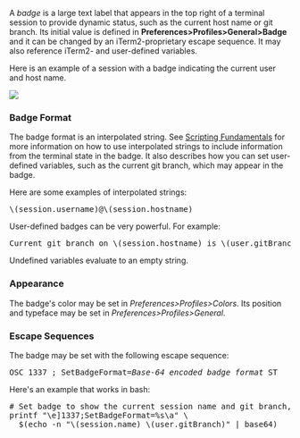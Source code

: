 <script>
function show(name) {
  document.getElementById("bash").style.display="none";
  document.getElementById("fish").style.display="none";
  document.getElementById("tcsh").style.display="none";
  document.getElementById("zsh").style.display="none";
  document.getElementById(name).style.display="";
}
</script>

A *badge* is a large text label that appears in the top right of a terminal session to provide dynamic status, such as the current host name or git branch. Its initial value is defined in <strong>Preferences&gt;Profiles&gt;General&gt;Badge</strong> and it can be changed by an iTerm2-proprietary escape sequence. It may also reference iTerm2- and user-defined variables.

Here is an example of a session with a badge indicating the current user and host name.

<img src="images/Badge.png">

### Badge Format

The badge format is an interpolated string. See <a
href="documentation-scripting-fundamentals.html">Scripting Fundamentals</a> for
more information on how to use interpolated strings to include information from
the terminal state in the badge. It also describes how you can set user-defined
variables, such as the current git branch, which may appear in the badge.

Here are some examples of interpolated strings:

<pre>
\(session.username)@\(session.hostname)
</pre>

User-defined badges can be very powerful. For example:

<pre>
Current git branch on \(session.hostname) is \(user.gitBranch)
</pre>

Undefined variables evaluate to an empty string.

### Appearance

The badge's color may be set in *Preferences&gt;Profiles&gt;Colors*. Its position and typeface may be set in *Preferences>Profiles>General*.

### Escape Sequences

The badge may be set with the following escape sequence:

<pre>
OSC 1337 ; SetBadgeFormat=<i>Base-64 encoded badge format</i> ST
</pre>

Here's an example that works in bash:

<pre style="white-space: pre">
# Set badge to show the current session name and git branch, if any is set.
printf "\e]1337;SetBadgeFormat=%s\a" \
  $(echo -n "\(session.name) \(user.gitBranch)" | base64)
</pre>


